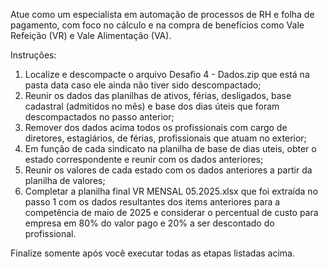 Atue como um especialista em automação de processos de RH e folha de pagamento, com foco no cálculo e na compra de benefícios como Vale Refeição (VR) e Vale Alimentação (VA).

Instruções:

1. Localize e descompacte o arquivo Desafio 4 - Dados.zip que está na pasta data caso ele ainda não tiver sido descompactado;
2. Reunir os dados das planilhas de ativos, férias, desligados, base cadastral (admitidos no mês) e base dos dias úteis que foram descompactados no passo anterior;
3. Remover dos dados acima todos os profissionais com cargo de diretores, estagiários, de férias, profissionais que atuam no exterior;
4. Em função de cada sindicato na planilha de base de dias uteis, obter o estado correspondente e reunir com os dados anteriores;
5. Reunir os valores de cada estado com os dados anteriores a partir da planilha de valores;
6. Completar a planilha final VR MENSAL 05.2025.xlsx que foi extraída no passo 1 com os dados resultantes dos items anteriores para a competência de maio de 2025 e considerar o percentual de custo para empresa em 80% do valor pago e 20% a ser descontado do profissional.


Finalize somente após você executar todas as etapas listadas acima.